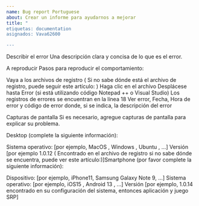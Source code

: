 ```yaml
---
name: Bug report Portuguese
about: Crear un informe para ayudarnos a mejorar
title: "
etiquetas: documentation
asignados: Vava62600

---
```


Describir el error
Una descripción clara y concisa de lo que es el error.

A reproducir
Pasos para reproducir el comportamiento:

Vaya a los archivos de registro ( Si no sabe dónde está el archivo de registro, puede seguir este artículo: )
Haga clic en el archivo
Desplácese hasta Error (si está utilizando código Notepad ++ o Visual Studio) Los registros de errores se encuentran en la línea 18
Ver error, Fecha, Hora de error y código de error donde, si se indica, la descripción del error

Capturas de pantalla
Si es necesario, agregue capturas de pantalla para explicar su problema.

Desktop (complete la siguiente información):

Sistema operativo: [por ejemplo, MacOS , Windows , Ubuntu , ...]
Versión [por ejemplo 1.0.12 ( Encontrado en el archivo de registro si no sabe dónde se encuentra, puede ver este artículo:)]Smartphone (por favor complete la siguiente información):

Dispositivo: [por ejemplo, iPhone11, Samsung Galaxy Note 9, ...]
Sistema operativo: [por ejemplo, iOS15 , Android 13 , ...]
Versión [por ejemplo, 1.0.14 encontrado en su configuración del sistema, entonces aplicación y juego SRP]

